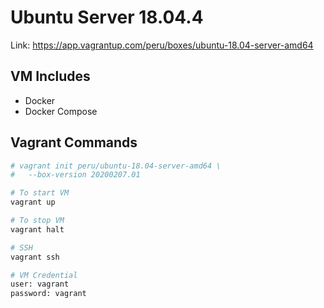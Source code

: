 # Ubuntu Server 18.04.4

Link: https://app.vagrantup.com/peru/boxes/ubuntu-18.04-server-amd64

## VM Includes

- Docker
- Docker Compose

## Vagrant Commands

```bash
# vagrant init peru/ubuntu-18.04-server-amd64 \
#   --box-version 20200207.01

# To start VM
vagrant up

# To stop VM 
vagrant halt

# SSH
vagrant ssh

# VM Credential
user: vagrant
password: vagrant
```